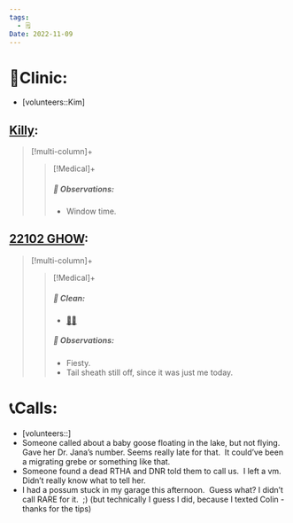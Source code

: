 ```yaml
---
tags:
  - 🗒️
Date: 2022-11-09
---
```


# 🏥Clinic:
- [volunteers::Kim]

## [Killy](../RARE%20Birds/Ed%20Birds/Killy.md):
> [!multi-column]+
>
>> [!Medical]+
>> ##### 🔭 Observations:
>> - Window time.

## [22102 GHOW](../RARE%20Birds/22102%20GHOW.md):
> [!multi-column]+
>
>> [!Medical]+
>>##### 🫧 Clean:
>> - [🧼➗](../Admin/Codes/Cleaned%20with%20divider.md)
>>
>> ##### 🔭 Observations:
>> - Fiesty.
>> - Tail sheath still off, since it was just me today.

# 📞Calls:
- [volunteers::]
- Someone called about a baby goose floating in the lake, but not flying. Gave her Dr. Jana’s number. Seems really late for that.  It could’ve been a migrating grebe or something like that.
- Someone found a dead RTHA and DNR told them to call us.  I left a vm.  Didn’t really know what to tell her. 
- I had a possum stuck in my garage this afternoon.  Guess what? I didn’t call RARE for it.  ;) (but technically I guess I did, because I texted Colin - thanks for the tips)